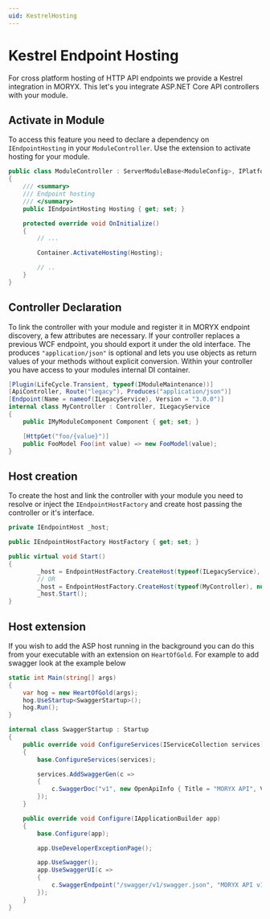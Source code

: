 ```yaml
---
uid: KestrelHosting
---
```

# Kestrel Endpoint Hosting

For cross platform hosting of HTTP API endpoints we provide a Kestrel integration in MORYX. This let's you integrate ASP.NET Core API controllers with your module.

## Activate in Module

To access this feature you need to declare a dependency on `IEndpointHosting` in your `ModuleController`. Use the extension to activate hosting for your module.

```cs
public class ModuleController : ServerModuleBase<ModuleConfig>, IPlatformModule
{
    /// <summary>
    /// Endpoint hosting
    /// </summary>
    public IEndpointHosting Hosting { get; set; }

    protected override void OnInitialize()
    {
        // ...

        Container.ActivateHosting(Hosting);

        // ..
    }
}
```

## Controller Declaration

To link the controller with your module and register it in MORYX endpoint discovery, a few attributes are necessary. If your controller replaces a previous WCF endpoint, you should export it under the old interface. The produces `"application/json"` is optional and lets you use objects as return values of your methods without explicit conversion. Within your controller you have access to your modules internal DI container.

```cs
[Plugin(LifeCycle.Transient, typeof(IModuleMaintenance))]
[ApiController, Route("legacy"), Produces("application/json")]
[Endpoint(Name = nameof(ILegacyService), Version = "3.0.0")]
internal class MyController : Controller, ILegacyService
{
    public IMyModuleComponent Component { get; set; }

    [HttpGet("foo/{value}")]
    public FooModel Foo(int value) => new FooModel(value);
}
```

## Host creation

To create the host and link the controller with your module you need to resolve or inject the `IEndpointHostFactory` and create host passing the controller or it's interface.

```cs
private IEndpointHost _host;

public IEndpointHostFactory HostFactory { get; set; }

public virtual void Start()
{
        _host = EndpointHostFactory.CreateHost(typeof(ILegacyService), null);
        // OR
        _host = EndpointHostFactory.CreateHost(typeof(MyController), null);
        _host.Start();
}
```

## Host extension

If you wish to add the ASP host running in the background you can do this from your executable with an extension on `HeartOfGold`. For example to add swagger look at the example below

```cs
static int Main(string[] args)
{
    var hog = new HeartOfGold(args);
    hog.UseStartup<SwaggerStartup>();
    hog.Run();
}

internal class SwaggerStartup : Startup
{
    public override void ConfigureServices(IServiceCollection services)
    {
        base.ConfigureServices(services);

        services.AddSwaggerGen(c =>
        {
            c.SwaggerDoc("v1", new OpenApiInfo { Title = "MORYX API", Version = "v1" });
        });
    }

    public override void Configure(IApplicationBuilder app)
    {
        base.Configure(app);

        app.UseDeveloperExceptionPage();

        app.UseSwagger();
        app.UseSwaggerUI(c =>
        {
            c.SwaggerEndpoint("/swagger/v1/swagger.json", "MORYX API v1");
        });
    }
}
```